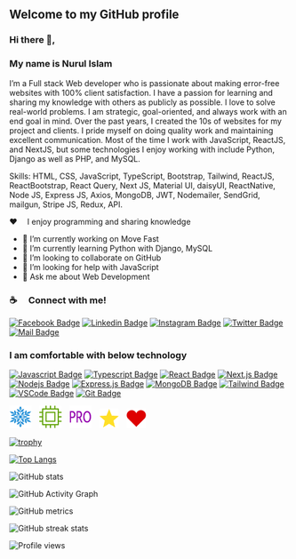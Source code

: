 ## Welcome to my GitHub profile

### Hi there 👋, 
### My name is Nurul Islam


I’m a Full stack Web developer who is passionate about making error-free websites with 100% client satisfaction. I have a passion for learning and sharing my knowledge with others as publicly as possible. I love to solve real-world problems. I am strategic, goal-oriented, and always work with an end goal in mind. Over the past years, I created the 10s of websites for my project and clients. I pride myself on doing quality work and maintaining excellent communication. Most of the time I work with JavaScript, ReactJS, and NextJS, but some technologies I enjoy working with include Python, Django as well as PHP, and MySQL.

Skills: HTML,  CSS,   JavaScript,   TypeScript,    Bootstrap,  Tailwind,  ReactJS,  ReactBootstrap,  React Query,  Next JS,  Material UI,  daisyUI, ReactNative, Node JS, Express JS, Axios, MongoDB, JWT, Nodemailer, SendGrid, mailgun, Stripe JS, Redux, API.

:hearts: &emsp;I enjoy programming and sharing knowledge <br/>
- 🔭 I’m currently working on Move Fast 
- 🌱 I’m currently learning Python with Django, MySQL 
- 👯 I’m looking to collaborate on GitHub 
- 🤔 I’m looking for help with JavaScript 
- 💬 Ask me about Web Development 

### :coffee: &emsp;Connect with me!
[![Facebook Badge](https://img.shields.io/badge/Facebook-1877F2?style=for-the-badge&logo=facebook&logoColor=white)](https://www.facebook.com/nurul.bd.775) [![Linkedin Badge](https://img.shields.io/badge/LinkedIn-0077B5?style=for-the-badge&logo=linkedin&logoColor=white)](https://www.linkedin.com/in/nurulbd75/) [![Instagram Badge](https://img.shields.io/badge/Instagram-E4405F?style=for-the-badge&logo=instagram&logoColor=white)](https://www.instagram.com/nurulbd75/) [![Twitter Badge](https://img.shields.io/badge/Twitter-1DA1F2?style=for-the-badge&logo=twitter&logoColor=white)](https://twitter.com/nurulbd75) [![Mail Badge](https://img.shields.io/badge/Gmail-D14836?style=for-the-badge&logo=gmail&logoColor=white)](mailto:nurul.cse7@gmail.com) 


### I am comfortable with below technology

[![Javascript Badge](https://img.shields.io/badge/-Javascript-F0DB4F?style=for-the-badge&labelColor=black&logo=javascript&logoColor=F0DB4F)](#) [![Typescript Badge](https://img.shields.io/badge/-Typescript-007acc?style=for-the-badge&labelColor=black&logo=typescript&logoColor=007acc)](#) [![React Badge](https://img.shields.io/badge/-React-61DBFB?style=for-the-badge&labelColor=black&logo=react&logoColor=61DBFB)](#) [![Next.js Badge](https://img.shields.io/badge/next.js-000000?style=for-the-badge&logo=nextdotjs&logoColor=white)](#) [![Nodejs Badge](https://img.shields.io/badge/-Nodejs-3C873A?style=for-the-badge&labelColor=black&logo=node.js&logoColor=3C873A)](#) [![Express.js Badge](https://img.shields.io/badge/Express.js-000000?style=for-the-badge&logo=express&logoColor=white)](#) [![MongoDB Badge](https://img.shields.io/badge/MongoDB-4EA94B?style=for-the-badge&logo=mongodb&logoColor=white)](#) [![Tailwind Badge](https://img.shields.io/badge/Tailwind%20CSS-092749?style=for-the-badge&logo=tailwindcss&logoColor=06B6D4&labelColor=000000)](#) [![VSCode Badge](https://img.shields.io/badge/Visual_Studio-5C2D91?style=for-the-badge&logo=visual%20studio&logoColor=white)](#) [![Git Badge](https://img.shields.io/badge/Git-F05032?style=for-the-badge&logo=git&logoColor=white)](#)


<a href='https://archiveprogram.github.com/'><img src='https://raw.githubusercontent.com/acervenky/animated-github-badges/master/assets/acbadge.gif' width='40' height='40'></a> <a href='https://docs.github.com/en/developers'><img src='https://raw.githubusercontent.com/acervenky/animated-github-badges/master/assets/devbadge.gif' width='40' height='40'></a> <a href='https://github.com/pricing'><img src='https://raw.githubusercontent.com/acervenky/animated-github-badges/master/assets/pro.gif' width='40' height='40'></a> <a href='https://stars.github.com/'><img src='https://raw.githubusercontent.com/acervenky/animated-github-badges/master/assets/starbadge.gif' width='35' height='35'></a> <a href='https://docs.github.com/en/github/supporting-the-open-source-community-with-github-sponsors'><img src='https://raw.githubusercontent.com/acervenky/animated-github-badges/master/assets/sponsorbadge.gif' width='35' height='35'></a> 

[![trophy](https://github-profile-trophy.vercel.app/?username=nurulcse7)](https://github.com/ryo-ma/github-profile-trophy)

[![Top Langs](https://github-readme-stats.vercel.app/api/top-langs/?username=nurulcse7)](https://github.com/anuraghazra/github-readme-stats)

![GitHub stats](https://github-readme-stats.vercel.app/api?username=nurulcse7&show_icons=true&count_private=true)  

![GitHub Activity Graph](https://activity-graph.herokuapp.com/graph?username=nurulcse7)  

![GitHub metrics](https://metrics.lecoq.io/nurulcse7)  

![GitHub streak stats](https://github-readme-streak-stats.herokuapp.com/?user=nurulcse7)  

![Profile views](https://gpvc.arturio.dev/nurulcse7)  
